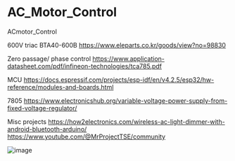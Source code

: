 # AC_Motor_Control
ACmotor_Control

600V triac BTA40-600B
https://www.eleparts.co.kr/goods/view?no=98830

Zero passage/ phase control
https://www.application-datasheet.com/pdf/infineon-technologies/tca785.pdf

MCU
https://docs.espressif.com/projects/esp-idf/en/v4.2.5/esp32/hw-reference/modules-and-boards.html

7805
https://www.electronicshub.org/variable-voltage-power-supply-from-fixed-voltage-regulator/

Misc projects
https://how2electronics.com/wireless-ac-light-dimmer-with-android-bluetooth-arduino/
https://www.youtube.com/@MrProjectTSE/community

![image](https://github.com/user-attachments/assets/d4765b14-bbcf-429a-876e-4b2a954aeaaf)

